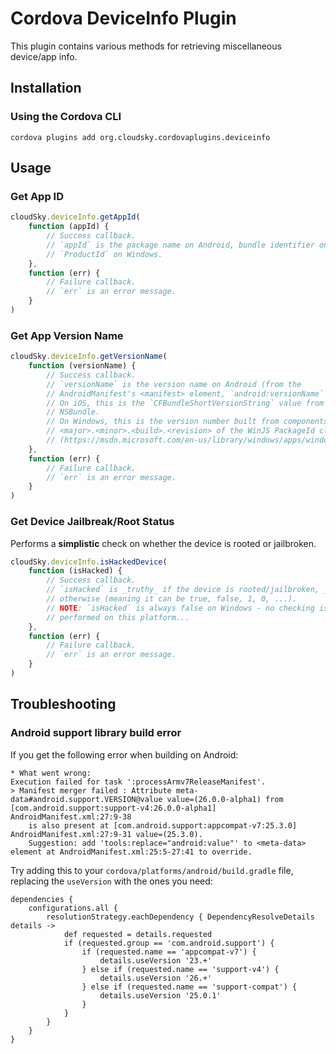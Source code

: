 Cordova DeviceInfo Plugin
=========================

This plugin contains various methods for retrieving miscellaneous device/app
info.


Installation
------------

### Using the Cordova CLI

`cordova plugins add org.cloudsky.cordovaplugins.deviceinfo`


Usage
-----

### Get App ID

```javascript
cloudSky.deviceInfo.getAppId(
    function (appId) {
        // Success callback.
        // `appId` is the package name on Android, bundle identifier on iOS,
        // `ProductId` on Windows.
    },
    function (err) {
        // Failure callback.
        // `err` is an error message.
    }
)
```


### Get App Version Name

```javascript
cloudSky.deviceInfo.getVersionName(
    function (versionName) {
        // Success callback.
        // `versionName` is the version name on Android (from the
        // AndroidManifest's <manifest> element, `android:versionName` attribute).
        // On iOS, this is the `CFBundleShortVersionString` value from the main
        // NSBundle.
        // On Windows, this is the version number built from components
        // <major>.<minor>.<build>.<revision> of the WinJS PackageId class
        // (https://msdn.microsoft.com/en-us/library/windows/apps/windows.applicationmodel.packageid.aspx#properties)
    },
    function (err) {
        // Failure callback.
        // `err` is an error message.
    }
)
```


### Get Device Jailbreak/Root Status

Performs a __simplistic__ check on whether the device is rooted or jailbroken.

```javascript
cloudSky.deviceInfo.isHackedDevice(
    function (isHacked) {
        // Success callback.
        // `isHacked` is _truthy_ if the device is rooted/jailbroken, _falsy_
        // otherwise (meaning it can be true, false, 1, 0, ...).
        // NOTE: `isHacked` is always false on Windows - no checking is
        // performed on this platform...
    },
    function (err) {
        // Failure callback.
        // `err` is an error message.
    }
)
```


Troubleshooting
---------------

### Android support library build error

If you get the following error when building on Android:

```
* What went wrong:
Execution failed for task ':processArmv7ReleaseManifest'.
> Manifest merger failed : Attribute meta-data#android.support.VERSION@value value=(26.0.0-alpha1) from [com.android.support:support-v4:26.0.0-alpha1] AndroidManifest.xml:27:9-38
  	is also present at [com.android.support:appcompat-v7:25.3.0] AndroidManifest.xml:27:9-31 value=(25.3.0).
  	Suggestion: add 'tools:replace="android:value"' to <meta-data> element at AndroidManifest.xml:25:5-27:41 to override.
```

Try adding this to your `cordova/platforms/android/build.gradle` file, replacing
the `useVersion` with the ones you need:

```
dependencies {
    configurations.all {
        resolutionStrategy.eachDependency { DependencyResolveDetails details ->
            def requested = details.requested
            if (requested.group == 'com.android.support') {
                if (requested.name == 'appcompat-v7') {
                    details.useVersion '23.+'
                } else if (requested.name == 'support-v4') {
                    details.useVersion '26.+'
                } else if (requested.name == 'support-compat') {
                    details.useVersion '25.0.1'
                }
            }
        }
    }
}
```
